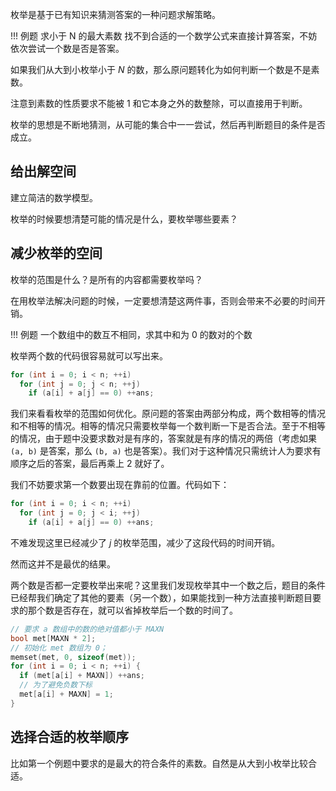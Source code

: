 枚举是基于已有知识来猜测答案的一种问题求解策略。

!!! 例题
    求小于 N 的最大素数
找不到合适的一个数学公式来直接计算答案，不妨依次尝试一个数是否是答案。

如果我们从大到小枚举小于 $N$ 的数，那么原问题转化为如何判断一个数是不是素数。

注意到素数的性质要求不能被 $1$ 和它本身之外的数整除，可以直接用于判断。

枚举的思想是不断地猜测，从可能的集合中一一尝试，然后再判断题目的条件是否成立。

## 给出解空间

建立简洁的数学模型。

枚举的时候要想清楚可能的情况是什么，要枚举哪些要素？

## 减少枚举的空间

枚举的范围是什么？是所有的内容都需要枚举吗？

在用枚举法解决问题的时候，一定要想清楚这两件事，否则会带来不必要的时间开销。

!!! 例题
    一个数组中的数互不相同，求其中和为 $0$ 的数对的个数

枚举两个数的代码很容易就可以写出来。

```cpp
for (int i = 0; i < n; ++i)
  for (int j = 0; j < n; ++j)
    if (a[i] + a[j] == 0) ++ans;
```

我们来看看枚举的范围如何优化。原问题的答案由两部分构成，两个数相等的情况和不相等的情况。相等的情况只需要枚举每一个数判断一下是否合法。至于不相等的情况，由于题中没要求数对是有序的，答案就是有序的情况的两倍（考虑如果 `(a, b)` 是答案，那么 `(b, a)` 也是答案）。我们对于这种情况只需统计人为要求有顺序之后的答案，最后再乘上 $2$ 就好了。

我们不妨要求第一个数要出现在靠前的位置。代码如下：

```cpp
for (int i = 0; i < n; ++i)
  for (int j = 0; j < i; ++j)
    if (a[i] + a[j] == 0) ++ans;
```

不难发现这里已经减少了 $j$ 的枚举范围，减少了这段代码的时间开销。

然而这并不是最优的结果。

两个数是否都一定要枚举出来呢？这里我们发现枚举其中一个数之后，题目的条件已经帮我们确定了其他的要素（另一个数），如果能找到一种方法直接判断题目要求的那个数是否存在，就可以省掉枚举后一个数的时间了。

```cpp
// 要求 a 数组中的数的绝对值都小于 MAXN
bool met[MAXN * 2];
// 初始化 met 数组为 0；
memset(met, 0, sizeof(met));
for (int i = 0; i < n; ++i) {
  if (met[a[i] + MAXN]) ++ans;
  // 为了避免负数下标
  met[a[i] + MAXN] = 1;
}
```

## 选择合适的枚举顺序

比如第一个例题中要求的是最大的符合条件的素数。自然是从大到小枚举比较合适。
